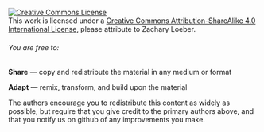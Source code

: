 <p><a rel="license" href="http://creativecommons.org/licenses/by-sa/4.0/"><img alt="Creative Commons License" style="border-width:0" src="https://i.creativecommons.org/l/by-sa/4.0/88x31.png" /></a><br />This work is licensed under a <a rel="license" href="http://creativecommons.org/licenses/by-sa/4.0/">Creative Commons Attribution-ShareAlike 4.0 International License</a>, please attribute to Zachary Loeber.</p>

<h6><a id="user-content-you-are-free-to" class="anchor" href="#you-are-free-to" aria-hidden="true"><span class="octicon octicon-link"></span></a>You are free to:</h6>

<p><strong>Share</strong> — copy and redistribute the material in any medium or format</p>

<p><strong>Adapt</strong> — remix, transform, and build upon the material </p>

<p>The authors encourage you to redistribute this content as widely as possible, but require that you give credit to the primary authors above, and that you notify us on github of any improvements you make.</p>